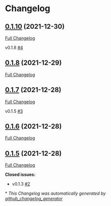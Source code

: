 # Changelog

## [0.1.10](https://github.com/Advtech92/Starry-Tech/tree/0.1.10) (2021-12-30)

[Full Changelog](https://github.com/Advtech92/Starry-Tech/compare/0.1.8...0.1.10)

v0.1.8 [\#4](https://github.com/Advtech92/Starry-Tech/issues/4)

## [0.1.8](https://github.com/Advtech92/Starry-Tech/tree/0.1.8) (2021-12-29)

[Full Changelog](https://github.com/Advtech92/Starry-Tech/compare/0.1.7...0.1.8)

## [0.1.7](https://github.com/Advtech92/Starry-Tech/tree/0.1.7) (2021-12-28)

[Full Changelog](https://github.com/Advtech92/Starry-Tech/compare/0.1.6...0.1.7)

v0.1.5 [\#3](https://github.com/Advtech92/Starry-Tech/issues/3)

## [0.1.6](https://github.com/Advtech92/Starry-Tech/tree/0.1.6) (2021-12-28)

[Full Changelog](https://github.com/Advtech92/Starry-Tech/compare/0.1.5...0.1.6)

## [0.1.5](https://github.com/Advtech92/Starry-Tech/tree/0.1.5) (2021-12-28)

[Full Changelog](https://github.com/Advtech92/Starry-Tech/compare/0.1.4...0.1.5)

**Closed issues:**

- v0.1.3 [\#2](https://github.com/Advtech92/Starry-Tech/issues/2)



\* *This Changelog was automatically generated by [github_changelog_generator](https://github.com/github-changelog-generator/github-changelog-generator)*
